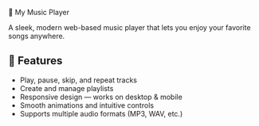 🎵 My Music Player

A sleek, modern web-based music player that lets you enjoy your favorite songs anywhere.

## 🚀 Features

- Play, pause, skip, and repeat tracks
- Create and manage playlists
- Responsive design — works on desktop & mobile
- Smooth animations and intuitive controls
- Supports multiple audio formats (MP3, WAV, etc.)
